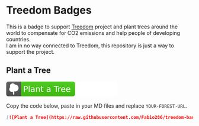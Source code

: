 # Treedom Badges

This is a badge to support [Treedom](https://www.treedom.net/) project and plant trees around the world to compensate for CO2 emissions and help people of developing countries.  
I am in no way connected to Treedom, this repository is just a way to support the project.

## Plant a Tree

[![Plant a Tree](https://raw.githubusercontent.com/Fabio286/treedom-badge/master/svg/plant-a-tree.svg)](https://www.treedom.net/en/user/fabio-di-stasio/event/antares-for-the-planet)

Copy the code below, paste in your MD files and replace `YOUR-FOREST-URL`.

``` md
[![Plant a Tree](https://raw.githubusercontent.com/Fabio286/treedom-badge/master/svg/plant-a-tree.svg)](YOUR-FOREST-URL)
```
